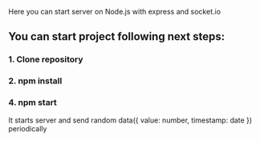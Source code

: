 Here you can start server on Node.js with express and socket.io

## You can start project following next steps:

### 1. Clone repository

### 2. npm install

### 4. npm start

It starts server and send random data({ value: number, timestamp: date }) periodically
